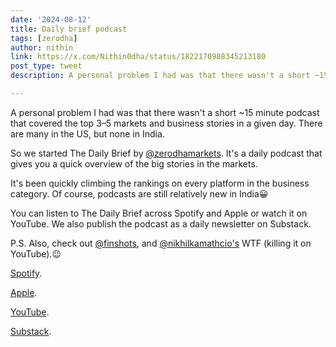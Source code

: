 ```yaml
---
date: '2024-08-12'
title: Daily brief podcast
tags: [zerodha]
author: nithin
link: https://x.com/Nithin0dha/status/1822170988345213180
post_type: tweet
description: A personal problem I had was that there wasn't a short ~15 minute podcast that covered the top 3–5 markets and business stories in a given day. There are many in the US, but none in India. So we started The Daily Brief...

---
```


A personal problem I had was that there wasn't a short ~15 minute podcast that covered the top 3–5 markets and business stories in a given day. There are many in the US, but none in India.

So we started The Daily Brief by [@zerodhamarkets](https://x.com/zerodhamarkets). It's a daily podcast that gives you a quick overview of the big stories in the markets.

It's been quickly climbing the rankings on every platform in the business category. Of course, podcasts are still relatively new in India😀

You can listen to The Daily Brief across Spotify and Apple or watch it on YouTube. We also publish the podcast as a daily newsletter on Substack.

P.S. Also, check out [@finshots](https://x.com/finshots), and [@nikhilkamathcio's](https://x.com/nikhilkamathcio) WTF (killing it on YouTube).😉

[Spotify](https://open.spotify.com/show/2SJiLdv5LdxN2y2TKzJcdn?si=42XVVetVSreQuffAuD5MzQ).

[Apple](https://podcasts.apple.com/in/podcast/the-daily-brief/id1754694834).

[YouTube](https://youtube.com/@marketsbyzerodha?si=7pqeRt-E27N3AVik).

[Substack](https://thedailybriefing.substack.com).
